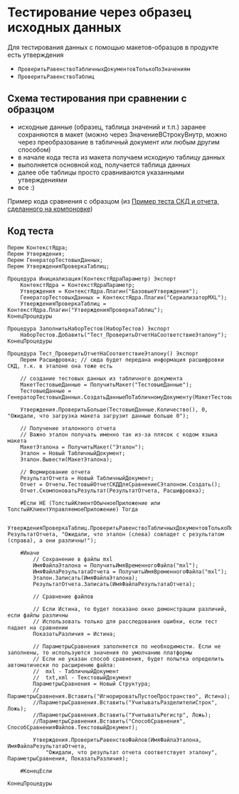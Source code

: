 # Тестирование через образец исходных данных

Для тестирования данных с помощью макетов-образцов в продукте есть утверждения
- `ПроверитьРавенствоТабличныхДокументовТолькоПоЗначениям`
- `ПроверитьРавенствоТаблиц`

## Схема тестирования при сравнении с образцом

- исходные данные (образец, таблица значений и т.п.) заранее сохраняются в макет (можно через ЗначениеВСтрокуВнутр, можно через преобразование в табличный документ или любым другим способом)
- в начале кода теста из макета получаем исходную таблицу данных
- выполняется основной код, получается таблица данных 
- далее обе таблицы просто сравниваются указанными утверждениями
- все :)

Пример кода сравнения с образцом (из [Пример теста СКД и отчета, сделанного на компоновке](Пример-теста-СКД-и-отчета,-сделанного-на-компоновке.MD))

## Код теста

```bsl
Перем КонтекстЯдра;
Перем Утверждения;
Перем ГенераторТестовыхДанных;
Перем УтвержденияПроверкаТаблиц;

Процедура Инициализация(КонтекстЯдраПараметр) Экспорт
	КонтекстЯдра = КонтекстЯдраПараметр;
	Утверждения = КонтекстЯдра.Плагин("БазовыеУтверждения");
	ГенераторТестовыхДанных = КонтекстЯдра.Плагин("СериализаторMXL");
	УтвержденияПроверкаТаблиц = КонтекстЯдра.Плагин("УтвержденияПроверкаТаблиц");
КонецПроцедуры

Процедура ЗаполнитьНаборТестов(НаборТестов) Экспорт
	НаборТестов.Добавить("Тест_ПроверитьОтчетНаСоответствиеЭталону");
КонецПроцедуры

Процедура Тест_ПроверитьОтчетНаСоответствиеЭталону() Экспорт
	Перем Расшифровка; // сюда будет передана информация расшифровки СКД, т.к. в эталоне она тоже есть
	
	// создание тестовых данных из табличного документа
	МакетТестовыеДанные = ПолучитьМакет("ТестовыеДанные");
	ТестовыеДанные = ГенераторТестовыхДанных.СоздатьДанныеПоТабличномуДокументу(МакетТестовыеДанные);
	
	Утверждения.ПроверитьБольше(ТестовыеДанные.Количество(), 0, "Ожидали, что загрузка макета загрузит данные больше 0");
	
	// Получение эталонного отчета
	// Важно эталон получать именно так из-за плясок с кодом языка макета
	МакетЭталона = ПолучитьМакет("Эталон");
	Эталон = Новый ТабличныйДокумент;
	Эталон.Вывести(МакетЭталона);
	
	// Формирование отчета
	РезультатОтчета = Новый ТабличныйДокумент;
	Отчет = Отчеты.ТестовыйОтчетСКДДляСравнениеСЭталоном.Создать();
	Отчет.СкомпоноватьРезультат(РезультатОтчета, Расшифровка);
	
	#Если НЕ (ТолстыйКлиентОбычноеПриложение или ТолстыйКлиентУправляемоеПриложение) Тогда

		УтвержденияПроверкаТаблиц.ПроверитьРавенствоТабличныхДокументовТолькоПоЗначениям(Эталон, РезультатОтчета, "Ожидали, что эталон (слева) совпадет с результатом (справа), а они различны!");
		
	#Иначе
		// Сохранение в файлы mxl
		ИмяФайлаЭталона = ПолучитьИмяВременногоФайла("mxl");
		ИмяФайлаРезультатаОтчета = ПолучитьИмяВременногоФайла("mxl");
		Эталон.Записать(ИмяФайлаЭталона);
		РезультатОтчета.Записать(ИмяФайлаРезультатаОтчета);
			
		// Сравнение файлов
		
		// Если Истина, то будет показано окно демонстрации различий, если файлы различны
		// Использовать только для расследования ошибки, если тест падает на сравнении
		ПоказатьРазличия = Истина;
		
		// ПараметрыСравнения заполняется по необходимости. Если не заполнены, то используются значения по умолчанию платформы
		// Если не указан способ сравнения, будет попытка определить автоматически по расширению файла:
		//  mxl - ТабличныйДокумент
		//  txt,xml - ТекстовыйДокумент
		ПараметрыСравнения = Новый Структура;
		//ПараметрыСравнения.Вставить("ИгнорироватьПустоеПространство", Истина);
		//ПараметрыСравнения.Вставить("УчитыватьРазделителиСтрок", Ложь);
		//ПараметрыСравнения.Вставить("УчитыватьРегистр", Ложь);
		//ПараметрыСравнения.Вставить("СпособСравнения", СпособСравненияФайлов.ТекстовыйДокумент);
		
		Утверждения.ПроверитьРавенствоФайлов(ИмяФайлаЭталона, ИмяФайлаРезультатаОтчета,
			"Ожидали, что результат отчета соответствует эталону", ПараметрыСравнения, ПоказатьРазличия);
			
	#КонецЕсли 	
			
КонецПроцедуры
```
